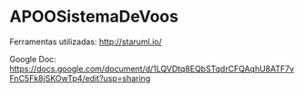 # APOOSistemaDeVoos
Ferramentas utilizadas:
  http://staruml.io/

Google Doc:
https://docs.google.com/document/d/1LQVDtq8EQbSTqdrCFQAqhU8ATF7vFnC5Fk8jSKOwTp4/edit?usp=sharing
